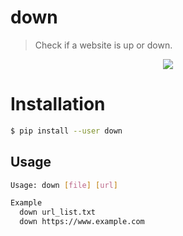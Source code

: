 # down
> Check if a website is up or down.

<p align="center">
<a href="https://asciinema.org/a/185168">
<img src="https://user-images.githubusercontent.com/27065646/40878073-dd8bfc5e-668b-11e8-8442-17de240bc646.png">
</a>
</p>


# Installation

```bash
$ pip install --user down
```

## Usage
```bash
Usage: down [file] [url]

Example
  down url_list.txt
  down https://www.example.com
```

